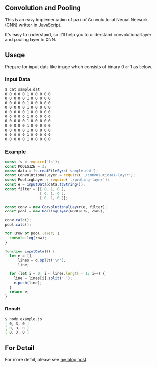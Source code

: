 Convolution and Pooling
---

This is an easy implementation of part of Convolutional Neural Network (CNN) written in JavaScript.

It's easy to understand, so it'll help you to understand convolutional layer and pooling layer in CNN.

## Usage

Prepare for input data like image which consists of binary 0 or 1 as below.

### Input Data

```bash
$ cat sample.dat
0 0 0 0 0 1 0 0 0 0 0
0 0 0 0 0 1 0 0 0 0 0
0 0 0 0 0 1 0 0 0 0 0
0 0 0 0 0 1 0 0 0 0 0
0 0 0 0 0 1 0 0 0 0 0
0 0 0 0 0 1 0 0 0 0 0
0 0 0 0 0 1 0 0 0 0 0
0 0 0 0 0 1 0 0 0 0 0
0 0 0 0 0 1 0 0 0 0 0
0 0 0 0 0 1 0 0 0 0 0
0 0 0 0 0 1 0 0 0 0 0
```

### Example

```js
const fs = require('fs');
const POOLSIZE = 3;
const data = fs.readFileSync('sample.dat');
const ConvolutionalLayer = require('./convolutional-layer');
const PoolingLayer = require('./pooling-layer');
const e = inputData(data.toString());
const filter = [[ 0, 1, 0 ],
                [ 0, 1, 0 ],
                [ 0, 1, 0 ]];

const conv = new ConvolutionalLayer(e, filter);
const pool = new PoolingLayer(POOLSIZE, conv);

conv.calc();
pool.calc();

for (row of pool.layer) {
  console.log(row);
}

function inputData(d) {
  let e = [],
      lines = d.split('\n'),
      line;

  for (let i = 0; i < lines.length - 1; i++) {
    line = lines[i].split(' ');
    e.push(line);
  }
  return e;
}
```

### Result

```bash
$ node example.js
[ 0, 3, 0 ]
[ 0, 3, 0 ]
[ 0, 3, 0 ]
```

## For Detail

For more detail, please see [my blog post](http://saitoxu.io/2017/01/01/convolution-and-pooling.html).
